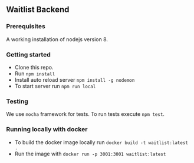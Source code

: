 ## Waitlist Backend

### Prerequisites

A working installation of nodejs version 8.

### Getting started
- Clone this repo.
- Run `npm install`
- Install auto reload server `npm install -g nodemon`
- To start server run `npm run local`

### Testing
 We use `mocha` framework for tests. To run tests execute `npm test`.

### Running locally with docker

- To build the docker image locally run `docker build -t waitlist:latest .`
- Run the image with `docker run -p 3001:3001 waitlist:latest`